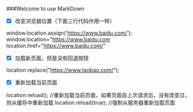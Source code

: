 ###Welcome to use MarkDown
- [x] 改变浏览器位置（下面三行代码作用一样） 

  
window.location.assign('https://www.baidu.com/');            
window.location="https://www.baidu.com               
location.href="https://www.baidu.com/"                                             
          
- [x] 加载新页面，但是没有回退按钮             

location.replace("https://www.taobao.com/");       

- [x] 重新加载当前页面 

location.reload();    //重新加载当前页面，如果页面自上次请求后，没有改变过，则从缓存中重新加载
location.reload(true);  //强制从服务器重新加载页面          
